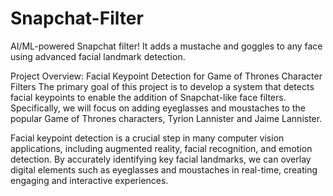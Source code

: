 # Snapchat-Filter
AI/ML-powered Snapchat filter! It adds a mustache and goggles to any face using advanced facial landmark detection.

Project Overview: Facial Keypoint Detection for Game of Thrones Character Filters
The primary goal of this project is to develop a system that detects facial keypoints to enable the addition of Snapchat-like face filters. Specifically, we will focus on adding eyeglasses and moustaches to the popular Game of Thrones characters, Tyrion Lannister and Jaime Lannister.

Facial keypoint detection is a crucial step in many computer vision applications, including augmented reality, facial recognition, and emotion detection. By accurately identifying key facial landmarks, we can overlay digital elements such as eyeglasses and moustaches in real-time, creating engaging and interactive experiences.
